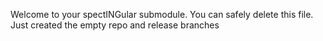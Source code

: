  Welcome to your spectINGular submodule. You can safely delete this file. Just created the empty repo and release branches
